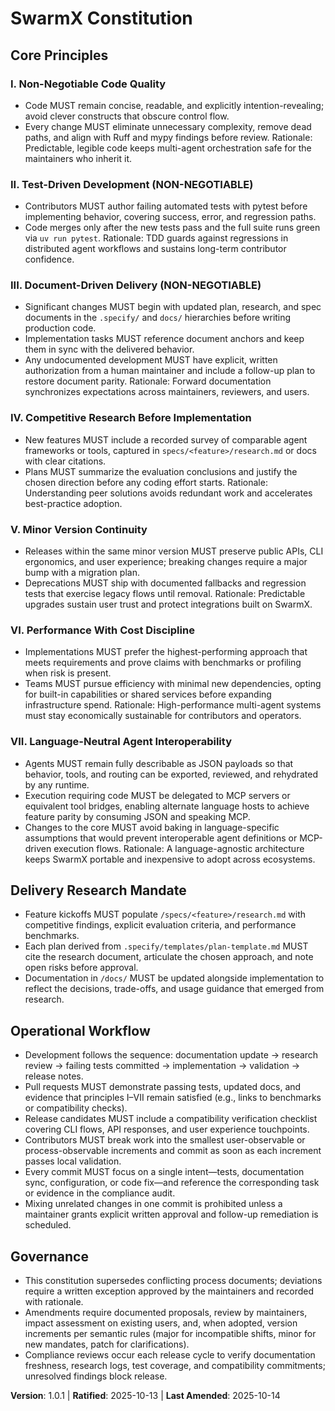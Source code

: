 <!--
Sync Impact Report
Version change: 1.0.0 → 1.0.1
Modified principles: (added VII. Language-Neutral Agent Interoperability and commit guide)
Added sections: None
Removed sections: None
Templates requiring updates: ✅ .specify/templates/plan-template.md; ✅ .specify/templates/spec-template.md; ✅ .specify/templates/tasks-template.md; ✅ .specify/templates/agent-file-template.md
Follow-up TODOs: None
-->
# SwarmX Constitution

## Core Principles

### I. Non-Negotiable Code Quality

- Code MUST remain concise, readable, and explicitly intention-revealing; avoid clever constructs that obscure control flow.
- Every change MUST eliminate unnecessary complexity, remove dead paths, and align with Ruff and mypy findings before review.
Rationale: Predictable, legible code keeps multi-agent orchestration safe for the maintainers who inherit it.

### II. Test-Driven Development (NON-NEGOTIABLE)

- Contributors MUST author failing automated tests with pytest before implementing behavior, covering success, error, and regression paths.
- Code merges only after the new tests pass and the full suite runs green via `uv run pytest`.
Rationale: TDD guards against regressions in distributed agent workflows and sustains long-term contributor confidence.

### III. Document-Driven Delivery (NON-NEGOTIABLE)

- Significant changes MUST begin with updated plan, research, and spec documents in the `.specify/` and `docs/` hierarchies before writing production code.
- Implementation tasks MUST reference document anchors and keep them in sync with the delivered behavior.
- Any undocumented development MUST have explicit, written authorization from a human maintainer and include a follow-up plan to restore document parity.
Rationale: Forward documentation synchronizes expectations across maintainers, reviewers, and users.

### IV. Competitive Research Before Implementation

- New features MUST include a recorded survey of comparable agent frameworks or tools, captured in `specs/<feature>/research.md` or docs with clear citations.
- Plans MUST summarize the evaluation conclusions and justify the chosen direction before any coding effort starts.
Rationale: Understanding peer solutions avoids redundant work and accelerates best-practice adoption.

### V. Minor Version Continuity

- Releases within the same minor version MUST preserve public APIs, CLI ergonomics, and user experience; breaking changes require a major bump with a migration plan.
- Deprecations MUST ship with documented fallbacks and regression tests that exercise legacy flows until removal.
Rationale: Predictable upgrades sustain user trust and protect integrations built on SwarmX.

### VI. Performance With Cost Discipline

- Implementations MUST prefer the highest-performing approach that meets requirements and prove claims with benchmarks or profiling when risk is present.
- Teams MUST pursue efficiency with minimal new dependencies, opting for built-in capabilities or shared services before expanding infrastructure spend.
Rationale: High-performance multi-agent systems must stay economically sustainable for contributors and operators.

### VII. Language-Neutral Agent Interoperability

- Agents MUST remain fully describable as JSON payloads so that behavior, tools, and routing can be exported, reviewed, and rehydrated by any runtime.
- Execution requiring code MUST be delegated to MCP servers or equivalent tool bridges, enabling alternate language hosts to achieve feature parity by consuming JSON and speaking MCP.
- Changes to the core MUST avoid baking in language-specific assumptions that would prevent interoperable agent definitions or MCP-driven execution flows.
Rationale: A language-agnostic architecture keeps SwarmX portable and inexpensive to adopt across ecosystems.

## Delivery Research Mandate

- Feature kickoffs MUST populate `/specs/<feature>/research.md` with competitive findings, explicit evaluation criteria, and performance benchmarks.
- Each plan derived from `.specify/templates/plan-template.md` MUST cite the research document, articulate the chosen approach, and note open risks before approval.
- Documentation in `/docs/` MUST be updated alongside implementation to reflect the decisions, trade-offs, and usage guidance that emerged from research.

## Operational Workflow

- Development follows the sequence: documentation update → research review → failing tests committed → implementation → validation → release notes.
- Pull requests MUST demonstrate passing tests, updated docs, and evidence that principles I–VII remain satisfied (e.g., links to benchmarks or compatibility checks).
- Release candidates MUST include a compatibility verification checklist covering CLI flows, API responses, and user experience touchpoints.
- Contributors MUST break work into the smallest user-observable or process-observable increments and commit as soon as each increment passes local validation.
- Every commit MUST focus on a single intent—tests, documentation sync, configuration, or code fix—and reference the corresponding task or evidence in the compliance audit.
- Mixing unrelated changes in one commit is prohibited unless a maintainer grants explicit written approval and follow-up remediation is scheduled.

## Governance

- This constitution supersedes conflicting process documents; deviations require a written exception approved by the maintainers and recorded with rationale.
- Amendments require documented proposals, review by maintainers, impact assessment on existing users, and, when adopted, version increments per semantic rules (major for incompatible shifts, minor for new mandates, patch for clarifications).
- Compliance reviews occur each release cycle to verify documentation freshness, research logs, test coverage, and compatibility commitments; unresolved findings block release.

**Version**: 1.0.1 | **Ratified**: 2025-10-13 | **Last Amended**: 2025-10-14
